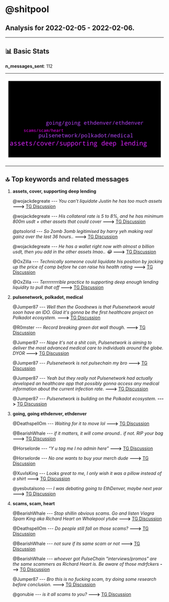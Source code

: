 # **@shitpool**
 ## Analysis for **2022-02-05** - **2022-02-06**.

---

## 📊 **Basic Stats**

**n_messages_sent**: 112

---
![wordcloud](shitpool_1Days_wordcloud.png)

---


## 🔝 **Top keywords and related messages**

1. **assets, cover, supporting deep lending**

    @wojackdegreate --- *You can’t liquidate Justin he has too much assets* **--->** [TG Discussion](https://t.me/shitpool/723319)

    @wojackdegreate --- *His collateral rate is 5 to 8%, and he has minimum 800m usdt + other assets that could cover* **--->** [TG Discussion](https://t.me/shitpool/723331)

    @ptsolorid --- *So 2omb 3omb legitimised by harry yeh making real gainz over the last 36 hours..* **--->** [TG Discussion](https://t.me/shitpool/723329)

    @wojackdegreate --- *He has a wallet right now with almost a billion usdt, then you add in the other assets lmao.. 😂* **--->** [TG Discussion](https://t.me/shitpool/723321)

    @OxZilla --- *Technically someone could liquidate his position by jacking up the price of comp before he can raise his health rating* **--->** [TG Discussion](https://t.me/shitpool/723310)

    @OxZilla --- *Terrrrrrrrible practice to supporting deep enough lending liquidity to pull that off* **--->** [TG Discussion](https://t.me/shitpool/723304)

2. **pulsenetwork, polkadot, medical**

    @Jumper87 --- *Well then the Goodnews is that Pulsenetwork would soon have an IDO. Glad it's gonna be the first healthcare project on Polkadot ecosystem.* **--->** [TG Discussion](https://t.me/shitpool/723338)

    @R0mster --- *Record breaking green dot wall though.* **--->** [TG Discussion](https://t.me/shitpool/723504)

    @Jumper87 --- *Nope it's not a shit coin, Pulsenetwork is aiming to deliver the most advanced medical care to individuals around the globe. DYOR* **--->** [TG Discussion](https://t.me/shitpool/723422)

    @Jumper87 --- *Pulsenetwork is not pulsechain my bro* **--->** [TG Discussion](https://t.me/shitpool/723425)

    @Jumper87 --- *Yeah but they really not Pulsenetwork had actually developed an healthcare app that possibly gonna access any medical information about the current infection rate.* **--->** [TG Discussion](https://t.me/shitpool/723431)

    @Jumper87 --- *Pulsenetwork is building on the Polkadot ecosystem.* **--->** [TG Discussion](https://t.me/shitpool/723423)

3. **going, going ethdenver, ethdenver**

    @DeathspellOm --- *Waiting for it to move lol* **--->** [TG Discussion](https://t.me/shitpool/723372)

    @BearishWhale --- *if it matters, it will come around.. if not. RIP your bag* **--->** [TG Discussion](https://t.me/shitpool/723465)

    @Horselorde --- *“Y u tag me I no admin here”* **--->** [TG Discussion](https://t.me/shitpool/723406)

    @Horselorde --- *No one wants to buy your merch dude* **--->** [TG Discussion](https://t.me/shitpool/723402)

    @XuvIsKing --- *Looks great to me, I only wish it was a pillow instead of a shirt* **--->** [TG Discussion](https://t.me/shitpool/723401)

    @yesbutalsono --- *I was debating going to EthDenver, maybe next year* **--->** [TG Discussion](https://t.me/shitpool/723411)

4. **scams, scam, heart**

    @BearishWhale --- *Stop shillin obvious scams. Go and listen Viagra Spam King aka Richard Heart on Whalepool ytube* **--->** [TG Discussion](https://t.me/shitpool/723342)

    @DeathspellOm --- *Do people still fall on those scams?* **--->** [TG Discussion](https://t.me/shitpool/723344)

    @BearishWhale --- *not sure if its same scam or not* **--->** [TG Discussion](https://t.me/shitpool/723436)

    @BearishWhale --- *whoever got PulseChain "interviews/promos" are the same scammers as Richard Heart is. Be aware of those mdrfckers* **--->** [TG Discussion](https://t.me/shitpool/723429)

    @Jumper87 --- *Bro this is no fucking scam, try doing some research before conclusion.* **--->** [TG Discussion](https://t.me/shitpool/723416)

    @gonubie --- *is it all scams to you?* **--->** [TG Discussion](https://t.me/shitpool/723446)


